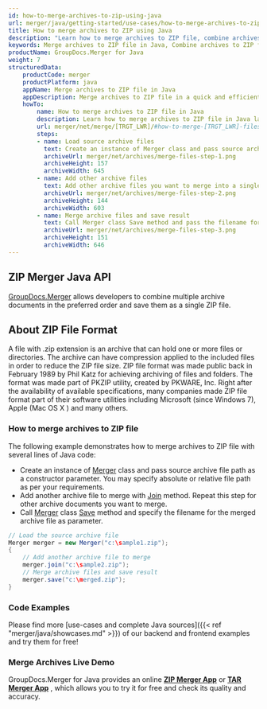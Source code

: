 ```yaml
---
id: how-to-merge-archives-to-zip-using-java
url: merger/java/getting-started/use-cases/how-to-merge-archives-to-zip-using-java
title: How to merge archives to ZIP using Java
description: "Learn how to merge archives to ZIP file, combine archives into one ZIP file programmatically in Java language using GroupDocs.Merger for Java library."
keywords: Merge archives to ZIP file in Java, Combine archives to ZIP file programmatically
productName: GroupDocs.Merger for Java
weight: 7
structuredData:
    productCode: merger
    productPlatform: java
    appName: Merge archives to ZIP file in Java
    appDescription: Merge archives to ZIP file in a quick and efficient way using Java language and GroupDocs.Merger for Java API, without the use of any third-party software like Microsoft or Open Office.
    howTo:
        name: How to merge archives to ZIP file in Java 
        description: Learn how to merge archives to ZIP file in Java language and GroupDocs.Merger for .NET API, without the use of any third-party software like Microsoft or Open Office.
        url: merger/net/merge/[TRGT_LWR]/#how-to-merge-[TRGT_LWR]-files-in-c
        steps:
        - name: Load source archive files 
          text: Create an instance of Merger class and pass source archive file path as a constructor parameter. You may specify absolute or relative file path as per your requirements. 
          archiveUrl: merger/net/archives/merge-files-step-1.png
          archiveHeight: 157
          archiveWidth: 645
        - name: Add other archive files
          text: Add other archive files you want to merge into a single document with Join method of Merger class.
          archiveUrl: merger/net/archives/merge-files-step-2.png
          archiveHeight: 144
          archiveWidth: 603
        - name: Merge archive files and save result 
          text: Call Merger class Save method and pass the filename for the resultant archive file as parameter.
          archiveUrl: merger/net/archives/merge-files-step-3.png
          archiveHeight: 151
          archiveWidth: 646
---
```


## ZIP Merger Java API

[GroupDocs.Merger](https://products.groupdocs.com/merger/java) allows developers to combine multiple archive documents in the preferred order and save them as a single ZIP file.

## About ZIP File Format

A file with .zip extension is an archive that can hold one or more files or directories. The archive can have compression applied to the included files in order to reduce the ZIP file size. ZIP file format was made public back in February 1989 by Phil Katz for achieving archiving of files and folders. The format was made part of PKZIP utility, created by PKWARE, Inc. Right after the availability of available specifications, many companies made ZIP file format part of their software utilities including Microsoft (since Windows 7), Apple (Mac OS X ) and many others.


### How to merge archives to ZIP file

The following example demonstrates how to merge archives to ZIP file with several lines of Java code:

* Create an instance of [Merger](https://reference.groupdocs.com/merger/java/com.groupdocs.merger/merger/) class and pass source archive file path as a constructor parameter. You may specify absolute or relative file path as per your requirements.
* Add another archive file to merge with [Join](https://reference.groupdocs.com/merger/java/com.groupdocs.merger/merger/#join-java.lang.String-) method. Repeat this step for other archive documents you want to merge.
* Call [Merger](https://reference.groupdocs.com/merger/java/com.groupdocs.merger/merger/) class [Save](https://reference.groupdocs.com/merger/java/com.groupdocs.merger/merger/#save-java.io.OutputStream-) method and specify the filename for the merged archive file as parameter.

```java
// Load the source archive file
Merger merger = new Merger("c:\sample1.zip");
{
    // Add another archive file to merge
    merger.join("c:\sample2.zip");
    // Merge archive files and save result
    merger.save("c:\merged.zip");
}
```

### Code Examples

Please find more [use-cases and complete Java sources]({{< ref "merger/java/showcases.md" >}}) of our backend and frontend examples and try them for free!

### Merge Archives Live Demo

GroupDocs.Merger for Java provides an online [**ZIP Merger App**](https://products.groupdocs.app/merger/zip) or  [**TAR Merger App**](https://products.groupdocs.app/merger/tar) , which allows you to try it for free and check its quality and accuracy.